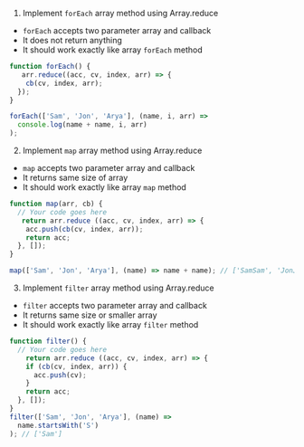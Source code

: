 1. Implement `forEach` array method using Array.reduce

- `forEach` accepts two parameter array and callback
- It does not return anything
- It should work exactly like array `forEach` method

```js
function forEach() {
   arr.reduce((acc, cv, index, arr) => {
    cb(cv, index, arr);
  });
}

forEach(['Sam', 'Jon', 'Arya'], (name, i, arr) =>
  console.log(name + name, i, arr)
);
```

2. Implement `map` array method using Array.reduce

- `map` accepts two parameter array and callback
- It returns same size of array
- It should work exactly like array `map` method

```js
function map(arr, cb) {
  // Your code goes here
   return arr.reduce ((acc, cv, index, arr) => {
    acc.push(cb(cv, index, arr));
    return acc;
  }, []);
}

map(['Sam', 'Jon', 'Arya'], (name) => name + name); // ['SamSam', 'JonJon', 'AryaArya']
```

3. Implement `filter` array method using Array.reduce

- `filter` accepts two parameter array and callback
- It returns same size or smaller array
- It should work exactly like array `filter` method

```js
function filter() {
  // Your code goes here
    return arr.reduce ((acc, cv, index, arr) => {
    if (cb(cv, index, arr)) {
      acc.push(cv);
    }
    return acc;
  }, []);
}
filter(['Sam', 'Jon', 'Arya'], (name) =>
  name.startsWith('S')
); // ['Sam']
```

